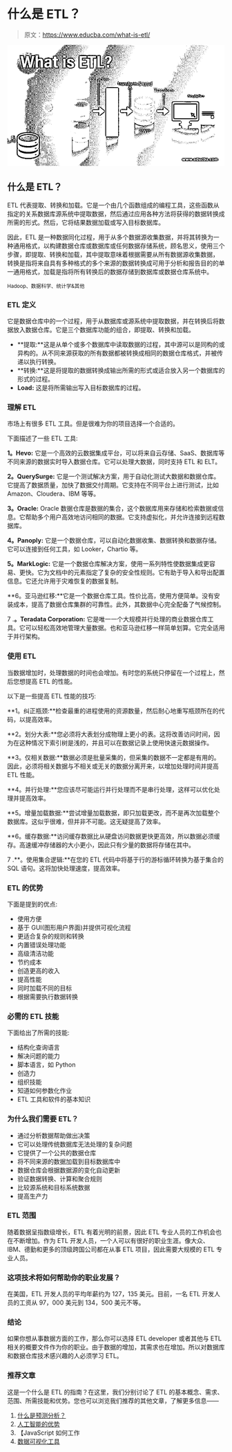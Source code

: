 # 什么是 ETL？

> 原文：<https://www.educba.com/what-is-etl/>

![What is ETL?](img/5f07d1c9a5464e6a03455d27b2634f82.png)



## 什么是 ETL？

ETL 代表提取、转换和加载。它是一个由几个函数组成的编程工具，这些函数从指定的关系数据库源系统中提取数据，然后通过应用各种方法将获得的数据转换成所需的形式。然后，它将结果数据加载或写入目标数据库。

因此，ETL 是一种数据同化过程，用于从多个数据源收集数据，并将其转换为一种通用格式，以构建数据仓库或数据库或任何数据存储系统，顾名思义，使用三个步骤，即提取、转换和加载，其中提取意味着根据需要从所有数据源收集数据， 转换是指将来自具有多种格式的多个来源的数据转换成可用于分析和报告目的的单一通用格式，加载是指将所有转换后的数据存储到数据库或数据仓库系统中。

<small>Hadoop、数据科学、统计学&其他</small>

### ETL 定义

它是数据仓库中的一个过程，用于从数据库或源系统中提取数据，并在转换后将数据放入数据仓库。它是三个数据库功能的组合，即提取、转换和加载。

*   **提取:**这是从单个或多个数据库中读取数据的过程，其中源可以是同构的或异构的。从不同来源获取的所有数据都被转换成相同的数据仓库格式，并被传递以执行转换。
*   **转换:**这是将提取的数据转换成输出所需的形式或适合放入另一个数据库的形式的过程。
*   **Load:** 这是将所需输出写入目标数据库的过程。

### 理解 ETL

市场上有很多 ETL 工具。但是很难为你的项目选择一个合适的。

下面描述了一些 ETL 工具:

**1。Hevo:** 它是一个高效的云数据集成平台，可以将来自云存储、SaaS、数据库等不同来源的数据实时导入数据仓库。它可以处理大数据，同时支持 ETL 和 ELT。

**2。QuerySurge:** 它是一个测试解决方案，用于自动化测试大数据和数据仓库。它提高了数据质量，加快了数据交付周期。它支持在不同平台上进行测试，比如 Amazon、Cloudera、IBM 等等。

**3。Oracle:** Oracle 数据仓库是数据的集合，这个数据库用来存储和检索数据或信息。它帮助多个用户高效地访问相同的数据。它支持虚拟化，并允许连接到远程数据库。

**4。Panoply:** 它是一个数据仓库，可以自动化数据收集、数据转换和数据存储。它可以连接到任何工具，如 Looker，Chartio 等。

**5。MarkLogic:** 它是一个数据仓库解决方案，使用一系列特性使数据集成更容易、更快。它为文档中的元素指定了复杂的安全性规则。它有助于导入和导出配置信息。它还允许用于灾难恢复的数据复制。

**6。亚马逊红移:**它是一个数据仓库工具。性价比高，使用方便简单。没有安装成本，提高了数据仓库集群的可靠性。此外，其数据中心完全配备了气候控制。

7 .**。Teradata Corporation:** 它是唯一一个大规模并行处理的商业数据仓库工具。它可以轻松高效地管理大量数据。也和亚马逊红移一样简单划算。它完全适用于并行架构。

### 使用 ETL

当数据增加时，处理数据的时间也会增加。有时您的系统只停留在一个过程上，然后您想提高 ETL 的性能。

以下是一些提高 ETL 性能的技巧:

**1。纠正瓶颈:**检查最重的进程使用的资源数量，然后耐心地重写瓶颈所在的代码，以提高效率。

**2。划分大表:**您必须将大表划分成物理上更小的表。这将改善访问时间，因为在这种情况下索引树是浅的，并且可以在数据记录上使用快速元数据操作。

**3。仅相关数据:**数据必须是批量采集的，但采集的数据不一定都是有用的。因此，必须将相关数据与不相关或无关的数据分离开来，以增加处理时间并提高 ETL 性能。

**4。并行处理:**您应该尽可能运行并行处理而不是串行处理，这样可以优化处理并提高效率。

**5。增量加载数据:**尝试增量加载数据，即只加载更改，而不是再次加载整个数据库。这似乎很难，但并非不可能。这无疑提高了效率。

**6。缓存数据:**访问缓存数据比从硬盘访问数据更快更高效，所以数据必须缓存。高速缓冲存储器的大小更小，因此只有少量的数据将存储在其中。

7 .**。使用集合逻辑:**在您的 ETL 代码中将基于行的游标循环转换为基于集合的 SQL 语句。这将加快处理速度，提高效率。

### ETL 的优势

下面是提到的优点:

*   使用方便
*   基于 GUI(图形用户界面)并提供可视化流程
*   更适合复杂的规则和转换
*   内置错误处理功能
*   高级清洁功能
*   节约成本
*   创造更高的收入
*   提高性能
*   同时加载不同的目标
*   根据需要执行数据转换

### 必需的 ETL 技能

下面给出了所需的技能:

*   结构化查询语言
*   解决问题的能力
*   脚本语言，如 Python
*   创造力
*   组织技能
*   知道如何参数化作业
*   ETL 工具和软件的基本知识

### 为什么我们需要 ETL？

*   通过分析数据帮助做出决策
*   它可以处理传统数据库无法处理的复杂问题
*   它提供了一个公共的数据仓库
*   将不同来源的数据加载到目标数据库中
*   数据仓库会根据数据源的变化自动更新
*   验证数据转换、计算和聚合规则
*   比较源系统和目标系统数据
*   提高生产力

### ETL 范围

随着数据呈指数级增长，ETL 有着光明的前景，因此 ETL 专业人员的工作机会也在不断增加。作为 ETL 开发人员，一个人可以有很好的职业生涯。像大众、IBM、德勤和更多的顶级跨国公司都在从事 ETL 项目，因此需要大规模的 ETL 专业人员。

### 这项技术将如何帮助你的职业发展？

在美国，ETL 开发人员的平均年薪约为 127，135 美元。目前，一名 ETL 开发人员的工资从 97，000 美元到 134，500 美元不等。

### 结论

如果你想从事数据方面的工作，那么你可以选择 ETL developer 或者其他与 ETL 相关的概要文件作为你的职业。由于数据的增加，其需求也在增加。所以对数据库和数据仓库技术感兴趣的人必须学习 ETL。

### 推荐文章

这是一个什么是 ETL 的指南？在这里，我们分别讨论了 ETL 的基本概念、需求、范围、所需技能和优势。您也可以浏览我们推荐的其他文章，了解更多信息——

1.  [什么是预测分析？](https://www.educba.com/what-is-predictive-analytics/)
2.  [人工智能的优势](https://www.educba.com/advantages-of-artificial-intelligence/)
3.  【JavaScript 如何工作
4.  [数据可视化工具](https://www.educba.com/data-visualization-tools/)





